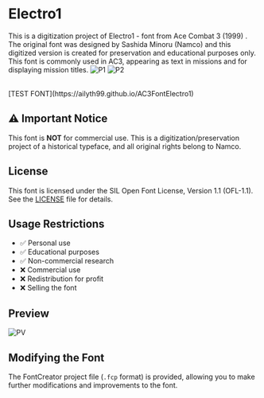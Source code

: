 # Electro1
This is a digitization project of Electro1 - font from Ace Combat 3 (1999) . <br>
The original font was designed by  Sashida Minoru (Namco) and this digitized version is created for preservation and educational purposes only.<br>
This font is commonly used in AC3, appearing as  text in missions and for displaying mission titles.
![P1](https://ailyth99.github.io/pic/electro1original.png)
![P2](![PV](https://ailyth99.github.io/pic/electro1original.png))

<br>
 [TEST FONT](https://ailyth99.github.io/AC3FontElectro1)


## ⚠️ Important Notice

This font is **NOT** for commercial use. This is a digitization/preservation project of a historical typeface, and all original rights belong to Namco.

## License

This font is licensed under the SIL Open Font License, Version 1.1 (OFL-1.1).
See the [LICENSE](SIL_OPL) file for details.

## Usage Restrictions

- ✅ Personal use
- ✅ Educational purposes
- ✅ Non-commercial research
- ❌ Commercial use
- ❌ Redistribution for profit
- ❌ Selling the font

## Preview
![PV](https://ailyth99.github.io/pic/electro1.png)

## Modifying the Font
The FontCreator project file (`.fcp` format) is provided, allowing you to make further modifications and improvements to the font.


